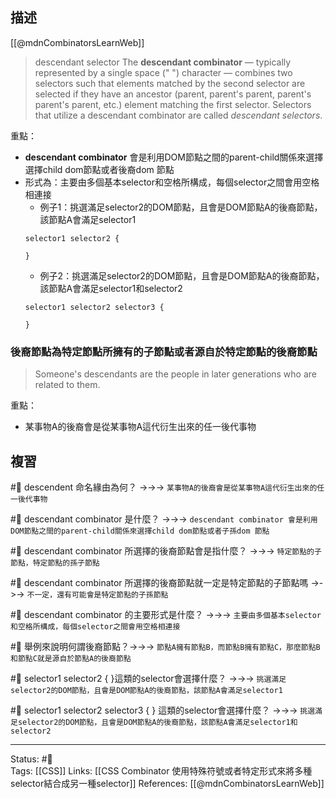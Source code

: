 ## 描述

[[@mdnCombinatorsLearnWeb]]
> descendant selector
> The **descendant combinator** — typically represented by a single space (" ") character — combines two selectors such that elements matched by the second selector are selected if they have an ancestor (parent, parent's parent, parent's parent's parent, etc.) element matching the first selector. Selectors that utilize a descendant combinator are called _descendant selectors_.


重點：
- **descendant combinator** 會是利用DOM節點之間的parent-child關係來選擇選擇child dom節點或者後裔dom 節點
- 形式為：主要由多個基本selector和空格所構成，每個selector之間會用空格相連接
	- 例子1：挑選滿足selector2的DOM節點，且會是DOM節點A的後裔節點，該節點A會滿足selector1
	```
	selector1 selector2 {
	
	}
	```
	- 例子2：挑選滿足selector2的DOM節點，且會是DOM節點A的後裔節點，該節點A會滿足selector1和selector2
	```
	selector1 selector2 selector3 {
	
	}
	```

### 後裔節點為特定節點所擁有的子節點或者源自於特定節點的後裔節點

> Someone's descendants are the people in later generations who are related to them.

重點：
- 某事物A的後裔會是從某事物A這代衍生出來的任一後代事物
## 複習

#🧠 descendent 命名緣由為何？ ->->-> `某事物A的後裔會是從某事物A這代衍生出來的任一後代事物`
<!--SR:!2023-01-15,70,250-->

#🧠 descendant combinator 是什麼？ ->->-> `descendant combinator 會是利用DOM節點之間的parent-child關係來選擇child dom節點或者子孫dom 節點`
<!--SR:!2022-11-07,28,250-->

#🧠 descendant combinator 所選擇的後裔節點會是指什麼？ ->->-> `特定節點的子節點，特定節點的孫子節點`
<!--SR:!2022-11-07,28,250-->

#🧠 descendant combinator 所選擇的後裔節點就一定是特定節點的子節點嗎 ->->-> `不一定，還有可能會是特定節點的子孫節點`
<!--SR:!2023-01-08,66,250-->

#🧠 descendant combinator 的主要形式是什麼？ ->->-> `主要由多個基本selector和空格所構成，每個selector之間會用空格相連接`
<!--SR:!2022-11-07,28,250-->

#🧠 舉例來說明何謂後裔節點？->->-> `節點A擁有節點B，而節點B擁有節點C，那麼節點B和節點C就是源自於節點A的後裔節點`
<!--SR:!2023-01-13,68,250-->

#🧠 selector1 selector2 { }這類的selector會選擇什麼？ ->->-> `挑選滿足selector2的DOM節點，且會是DOM節點A的後裔節點，該節點A會滿足selector1`
<!--SR:!2023-01-09,66,250-->


#🧠 selector1 selector2 selector3 { } 這類的selector會選擇什麼？ ->->-> `挑選滿足selector2的DOM節點，且會是DOM節點A的後裔節點，該節點A會滿足selector1和selector2`
<!--SR:!2023-01-04,63,250-->


---
Status: #🌱  
Tags:
[[CSS]]
Links:
[[CSS Combinator 使用特殊符號或者特定形式來將多種selector結合成另一種selector]]
References:
[[@mdnCombinatorsLearnWeb]]